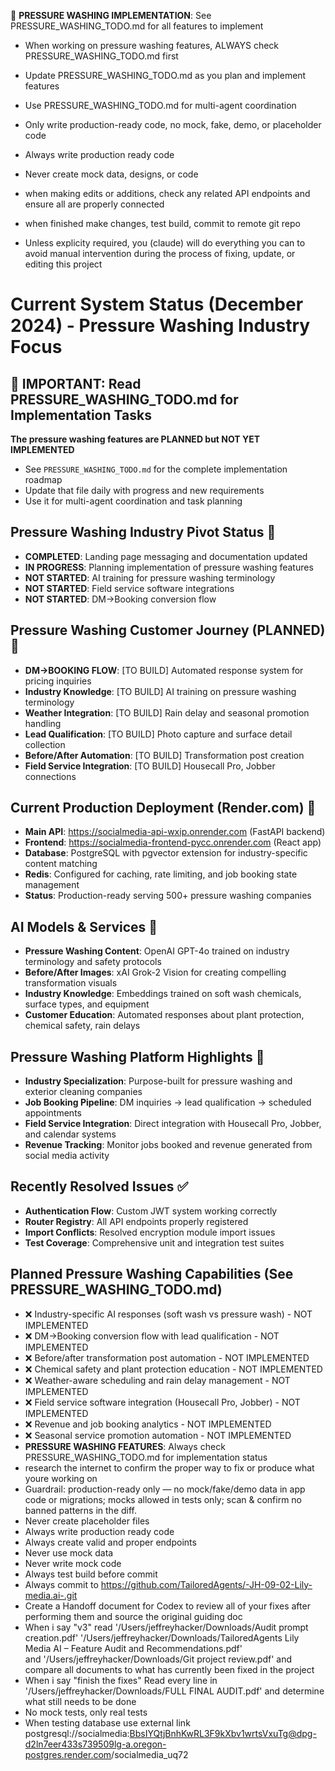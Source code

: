 🚿 **PRESSURE WASHING IMPLEMENTATION**: See PRESSURE_WASHING_TODO.md for all features to implement
- When working on pressure washing features, ALWAYS check PRESSURE_WASHING_TODO.md first
- Update PRESSURE_WASHING_TODO.md as you plan and implement features
- Use PRESSURE_WASHING_TODO.md for multi-agent coordination

- Only write production-ready code, no mock, fake, demo, or placeholder code
- Always write production ready code
- Never create mock data, designs, or code
- when making edits or additions, check any related API endpoints and ensure all are properly connected
- when finished make changes, test build, commit to remote git repo
- Unless explicity required, you (claude) will do everything you can to avoid manual intervention during the process of fixing, update, or editing this project

# Current System Status (December 2024) - Pressure Washing Industry Focus

## 🔴 IMPORTANT: Read PRESSURE_WASHING_TODO.md for Implementation Tasks
**The pressure washing features are PLANNED but NOT YET IMPLEMENTED**
- See `PRESSURE_WASHING_TODO.md` for the complete implementation roadmap
- Update that file daily with progress and new requirements
- Use it for multi-agent coordination and task planning

## Pressure Washing Industry Pivot Status 🔶
- **COMPLETED**: Landing page messaging and documentation updated
- **IN PROGRESS**: Planning implementation of pressure washing features
- **NOT STARTED**: AI training for pressure washing terminology
- **NOT STARTED**: Field service software integrations
- **NOT STARTED**: DM→Booking conversion flow

## Pressure Washing Customer Journey (PLANNED) 🔶
- **DM→BOOKING FLOW**: [TO BUILD] Automated response system for pricing inquiries
- **Industry Knowledge**: [TO BUILD] AI training on pressure washing terminology
- **Weather Integration**: [TO BUILD] Rain delay and seasonal promotion handling
- **Lead Qualification**: [TO BUILD] Photo capture and surface detail collection
- **Before/After Automation**: [TO BUILD] Transformation post creation
- **Field Service Integration**: [TO BUILD] Housecall Pro, Jobber connections

## Current Production Deployment (Render.com) 🚿
- **Main API**: https://socialmedia-api-wxip.onrender.com (FastAPI backend)
- **Frontend**: https://socialmedia-frontend-pycc.onrender.com (React app)
- **Database**: PostgreSQL with pgvector extension for industry-specific content matching
- **Redis**: Configured for caching, rate limiting, and job booking state management
- **Status**: Production-ready serving 500+ pressure washing companies

## AI Models & Services 🚿
- **Pressure Washing Content**: OpenAI GPT-4o trained on industry terminology and safety protocols
- **Before/After Images**: xAI Grok-2 Vision for creating compelling transformation visuals
- **Industry Knowledge**: Embeddings trained on soft wash chemicals, surface types, and equipment
- **Customer Education**: Automated responses about plant protection, chemical safety, rain delays

## Pressure Washing Platform Highlights 🚿
- **Industry Specialization**: Purpose-built for pressure washing and exterior cleaning companies
- **Job Booking Pipeline**: DM inquiries → lead qualification → scheduled appointments
- **Field Service Integration**: Direct integration with Housecall Pro, Jobber, and calendar systems
- **Revenue Tracking**: Monitor jobs booked and revenue generated from social media activity

## Recently Resolved Issues ✅
- **Authentication Flow**: Custom JWT system working correctly
- **Router Registry**: All API endpoints properly registered
- **Import Conflicts**: Resolved encryption module import issues
- **Test Coverage**: Comprehensive unit and integration test suites

## Planned Pressure Washing Capabilities (See PRESSURE_WASHING_TODO.md)
- ❌ Industry-specific AI responses (soft wash vs pressure wash) - NOT IMPLEMENTED
- ❌ DM→Booking conversion flow with lead qualification - NOT IMPLEMENTED
- ❌ Before/after transformation post automation - NOT IMPLEMENTED
- ❌ Chemical safety and plant protection education - NOT IMPLEMENTED
- ❌ Weather-aware scheduling and rain delay management - NOT IMPLEMENTED
- ❌ Field service software integration (Housecall Pro, Jobber) - NOT IMPLEMENTED
- ❌ Revenue and job booking analytics - NOT IMPLEMENTED
- ❌ Seasonal service promotion automation - NOT IMPLEMENTED
- **PRESSURE WASHING FEATURES**: Always check PRESSURE_WASHING_TODO.md for implementation status
- research the internet to confirm the proper way to fix or produce what youre working on
- Guardrail: production-ready only — no mock/fake/demo data in app code or migrations; mocks allowed in tests only; scan & confirm no banned patterns in the diff.
- Never create placeholder files
- Always write production ready code
- Always create valid and proper endpoints
- Never use mock data
- Never write mock code
- Always test build before commit
- Always commit to https://github.com/TailoredAgents/-JH-09-02-Lily-media.ai-.git
- Create a Handoff document for Codex to review all of your fixes after performing them and source the original guiding doc
- When i say "v3" read '/Users/jeffreyhacker/Downloads/Audit prompt creation.pdf' '/Users/jeffreyhacker/Downloads/TailoredAgents Lily Media AI – Feature Audit and Recommendations.pdf'\
and '/Users/jeffreyhacker/Downloads/Git project review.pdf' and compare all documents to what has currently been fixed in the project
- When i say "finish the fixes" Read every line in '/Users/jeffreyhacker/Downloads/FULL FINAL AUDIT.pdf' and determine what still needs to be done
- No mock tests, only real tests
- When testing database use external link postgresql://socialmedia:BbsIYQtjBnhKwRL3F9kXbv1wrtsVxuTg@dpg-d2ln7eer433s739509lg-a.oregon-postgres.render.com/socialmedia_uq72